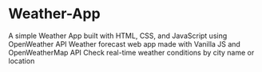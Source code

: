 # Weather-App
A simple Weather App built with HTML, CSS, and JavaScript using OpenWeather API  Weather forecast web app made with Vanilla JS and OpenWeatherMap API  Check real-time weather conditions by city name or location
